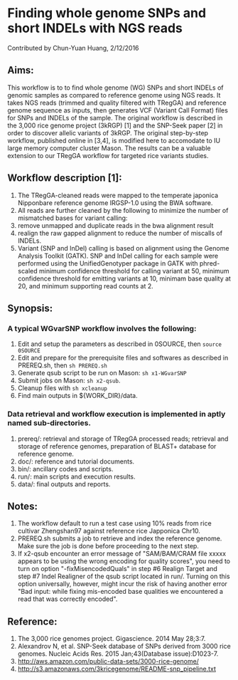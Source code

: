 # Finding whole genome SNPs and short INDELs with NGS reads
Contributed by Chun-Yuan Huang, 2/12/2016

## Aims:
This workflow is to to find whole genome (WG) SNPs and short INDELs of genomic samples as compared to reference genome using NGS reads. It takes NGS reads (trimmed and quality filtered with TRegGA) and reference genome sequence as inputs, then generates VCF (Variant Call Format) files for SNPs and INDELs of the sample. The original workflow is described in the 3,000 rice genome project (3kRGP) [1] and the SNP-Seek paper [2] in order to discover allelic variants of 3kRGP. The original step-by-step workflow, published online in [3,4], is modified here to accomodate to IU large memory computer cluster Mason. The results can be a valuable extension to our TRegGA workflow for targeted rice variants studies.

## Workflow description [1]:
1. The TRegGA-cleaned reads were mapped to the temperate japonica Nipponbare reference genome IRGSP-1.0 using the BWA software.
2. All reads are further cleaned by the following to minimize the number of mismatched bases for variant calling: 
  1. remove unmapped and duplicate reads in the bwa alignment result
  2. realign the raw gapped alignment to reduce the number of miscalls of INDELs.
3. Variant (SNP and InDel) calling is based on alignment using the Genome Analysis Toolkit (GATK). SNP and InDel calling for each sample were performed using the UnifiedGenotyper package in GATK with phred-scaled minimum confidence threshold for calling variant at 50, minimum confidence threshold for emitting variants at 10, minimam base quality at 20, and minimum supporting read counts at 2.

## Synopsis:
### A typical WGvarSNP workflow involves the following:
1. Edit and setup the parameters as described in 0SOURCE, then `source 0SOURCE`
2. Edit and prepare for the prerequisite files and softwares as described in PREREQ.sh, then `sh PREREQ.sh`
3. Generate qsub script to be run on Mason: `sh x1-WGvarSNP`
4. Submit jobs on Mason: `sh x2-qsub`. 
5. Cleanup files with `sh xcleanup`
6. Find main outputs in ${WORK_DIR}/data.

### Data retrieval and workflow execution is implemented in aptly named sub-directories.
1. prereq/: retrieval and storage of TRegGA processed reads; retrieval and storage of reference genomes, preparation of BLAST+ database for reference genome.
2. doc/: reference and tutorial documents.
3. bin/: ancillary codes and scripts.
4. run/: main scripts and execution results.
5. data/: final outputs and reports.

## Notes: 
1. The workflow default to run a test case using 10% reads from rice cultivar Zhengshan97 against reference rice Japponica Chr10. 
2. PREREQ.sh submits a job to retrieve and index the reference genome. Make sure the job is done before proceeding to the next step.
3. If x2-qsub encounter an error message of "SAM/BAM/CRAM file xxxxx appears to be using the wrong encoding for quality scores", you need to turn on option "-fixMisencodedQuals" in step #6 Realign Target and step #7 Indel Realigner of the qsub script located in run/. Turning on this option universally, however, might incur the risk of having another error "Bad input: while fixing mis-encoded base qualities we encountered a read that was correctly encoded".

## Reference:
1. The 3,000 rice genomes project. Gigascience. 2014 May 28;3:7.
2. Alexandrov N, et al. SNP-Seek database of SNPs derived from 3000 rice genomes. Nucleic Acids Res. 2015 Jan;43(Database issue):D1023-7.
3. http://aws.amazon.com/public-data-sets/3000-rice-genome/
4. http://s3.amazonaws.com/3kricegenome/README-snp_pipeline.txt

